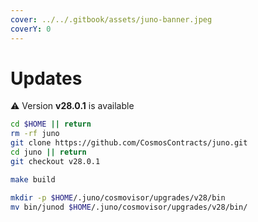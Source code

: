 ```yaml
---
cover: ../../.gitbook/assets/juno-banner.jpeg
coverY: 0
---
```


# Updates

⚠️ Version **v28.0.1** is available

```bash
cd $HOME || return
rm -rf juno
git clone https://github.com/CosmosContracts/juno.git
cd juno || return
git checkout v28.0.1

make build

mkdir -p $HOME/.juno/cosmovisor/upgrades/v28/bin
mv bin/junod $HOME/.juno/cosmovisor/upgrades/v28/bin/
```

